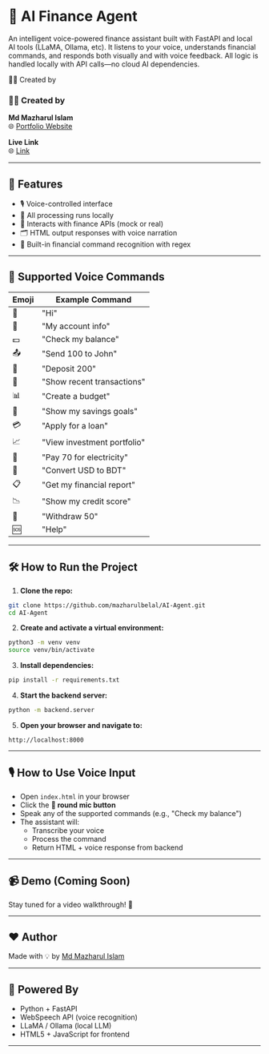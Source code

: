 # 🤖 AI Finance Agent

An intelligent voice-powered finance assistant built with FastAPI and local AI tools (LLaMA, Ollama, etc). It listens to your voice, understands financial commands, and responds both visually and with voice feedback. All logic is handled locally with API calls—no cloud AI dependencies.

🧑‍💻 Created by

### 🧑‍💻 Created by
**Md Mazharul Islam**  
🌐 [Portfolio Website](http://mazharulbelal.github.io)



**Live Link**  
🌐 [Link](https://ai-agent-za4j.onrender.com)


---

## 🚀 Features

- 🎙️ Voice-controlled interface
- 🔐 All processing runs locally
- 🔄 Interacts with finance APIs (mock or real)
- 🗂️ HTML output responses with voice narration
- 🧠 Built-in financial command recognition with regex

---

## 🧠 Supported Voice Commands

| Emoji | Example Command |
|-------|-----------------|
| 👋 | "Hi" |
| 👤 | "My account info" |
| 💵 | "Check my balance" |
| 📤 | "Send 100 to John" |
| 🏦 | "Deposit 200" |
| 🧾 | "Show recent transactions" |
| 📊 | "Create a budget" |
| 🎯 | "Show my savings goals" |
| 💳 | "Apply for a loan" |
| 📈 | "View investment portfolio" |
| 💸 | "Pay 70 for electricity" |
| 💱 | "Convert USD to BDT" |
| 📋 | "Get my financial report" |
| 📉 | "Show my credit score" |
| 🏧 | "Withdraw 50" |
| 🆘 | "Help" |

---


## 🛠️ How to Run the Project

1. **Clone the repo:**
```bash
git clone https://github.com/mazharulbelal/AI-Agent.git
cd AI-Agent
```

2. **Create and activate a virtual environment:**
```bash
python3 -m venv venv
source venv/bin/activate
```

3. **Install dependencies:**
```bash
pip install -r requirements.txt
```

4. **Start the backend server:**
```bash
python -m backend.server
```

5. **Open your browser and navigate to:**
```
http://localhost:8000
```

---

## 🎙️ How to Use Voice Input

- Open `index.html` in your browser
- Click the **🔵 round mic button**
- Speak any of the supported commands (e.g., "Check my balance")
- The assistant will:
  - Transcribe your voice
  - Process the command
  - Return HTML + voice response from backend

---

## 📹 Demo (Coming Soon)
Stay tuned for a video walkthrough! 🚧

---

## ❤️ Author

Made with 💡 by [Md Mazharul Islam](https://github.com/mazharulbelal)

---

## 🧩 Powered By

- Python + FastAPI
- WebSpeech API (voice recognition)
- LLaMA / Ollama (local LLM)
- HTML5 + JavaScript for frontend
---


